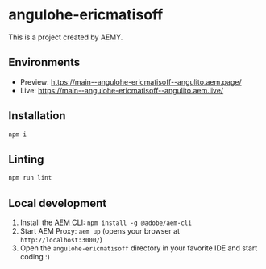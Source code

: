 # angulohe-ericmatisoff

This is a project created by AEMY.

## Environments

- Preview: https://main--angulohe-ericmatisoff--angulito.aem.page/
- Live: https://main--angulohe-ericmatisoff--angulito.aem.live/

## Installation

```sh
npm i
```

## Linting

```sh
npm run lint
```

## Local development

1. Install the [AEM CLI](https://github.com/adobe/helix-cli): `npm install -g @adobe/aem-cli`
1. Start AEM Proxy: `aem up` (opens your browser at `http://localhost:3000/`)
1. Open the `angulohe-ericmatisoff` directory in your favorite IDE and start coding :)